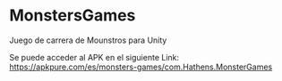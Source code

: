 # MonstersGames
Juego de carrera de Mounstros para Unity

Se puede acceder al APK en el siguiente Link:
https://apkpure.com/es/monsters-games/com.Hathens.MonsterGames
